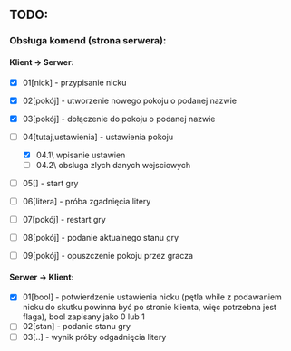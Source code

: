 ## TODO:

### Obsługa komend (strona serwera):
#### Klient -> Serwer:

- [x] 01\[nick] - przypisanie nicku  
- [x] 02\[pokój] - utworzenie nowego pokoju o podanej nazwie 
- [x] 03\[pokój] - dołączenie do pokoju o podanej nazwie 
- [ ] 04\[tutaj,ustawienia] - ustawienia pokoju
  - [x] 04.1\ wpisanie ustawien
  - [ ] 04.2\ obsluga zlych danych wejsciowych 
- [ ] 05\[] - start gry
- [ ] 06\[litera] - próba zgadnięcia litery
- [ ] 07\[pokój] - restart gry
- [ ] 08\[pokój] - podanie aktualnego stanu gry
- [ ] 09\[pokój] - opuszczenie pokoju przez gracza


#### Serwer -> Klient:
- [x] 01\[bool] - potwierdzenie ustawienia nicku (pętla while z podawaniem nicku do skutku powinna być po stronie klienta, więc potrzebna jest flaga), bool zapisany jako 0 lub 1
- [ ] 02\[stan] - podanie stanu gry
- [ ] 03\[..] - wynik próby odgadnięcia litery 
